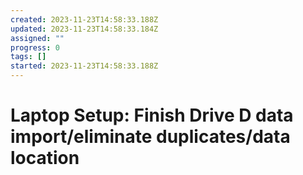 ```yaml
---
created: 2023-11-23T14:58:33.188Z
updated: 2023-11-23T14:58:33.184Z
assigned: ""
progress: 0
tags: []
started: 2023-11-23T14:58:33.188Z
---
```


# Laptop Setup: Finish Drive D data import/eliminate duplicates/data location
